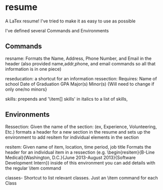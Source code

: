 resume
======

A LaTex resume! I've tried to make it as easy to use as possible

I've defined several Commands and Environments

Commands
--------
resname: Formats the Name, Address, Phone Number, and Email in the header (also provided name,addr,phone, and email commands so all that information is in one piece)

reseducation: a shortcut for an information ressection:
	      Requires: Name of school
	      		Date of Graduation
			GPA
			Major(s)
			Minor(s) {Will need to change if only one/no minors}

skills: prepends and '\item[]  skills' in italics to a list of skills, 


Environments
------------

Ressection: Given the name of the section: (ex, Experience, Volunteering, Etc.) formats a header for a new section in the resume and sets up the environment to add resitem for individual elements in the section

resitem: Given name of item, location, time period, job title
Formats the header for an individual item in a ressection (e.g. \begin{resitem}{B-Line Medical}{Washington, D.C.}{June 2013-August 2013}{Software Development Intern})
inside of this environment you can add details with the regular \item command

classes- Shortcut to list relevant classes. Just an \item command for each Class
